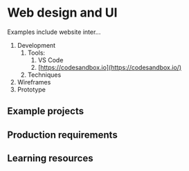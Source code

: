 # Web design and UI

Examples include website inter...

1. Development
   1. Tools:
      1. VS Code
      2. [https://codesandbox.io](https://codesandbox.io/)
   2. Techniques
2. Wireframes
3. Prototype

## Example projects

## Production requirements

## Learning resources



